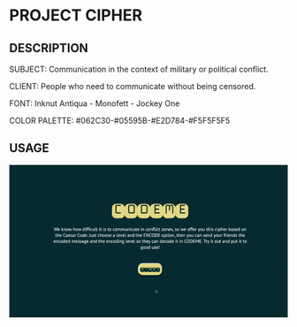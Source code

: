 # PROJECT CIPHER

## DESCRIPTION

SUBJECT: Communication in the context of military or political conflict.

CLIENT: People who need to communicate without being censored.

FONT: Inknut Antiqua - Monofett - Jockey One

COLOR PALETTE: #062C30-#05595B-#E2D784-#F5F5F5F5

## USAGE

<img src="cipher-usage.gif">

